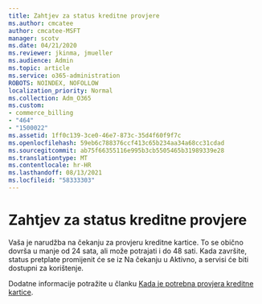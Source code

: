 ```yaml
---
title: Zahtjev za status kreditne provjere
ms.author: cmcatee
author: cmcatee-MSFT
manager: scotv
ms.date: 04/21/2020
ms.reviewer: jkinma, jmueller
ms.audience: Admin
ms.topic: article
ms.service: o365-administration
ROBOTS: NOINDEX, NOFOLLOW
localization_priority: Normal
ms.collection: Adm_O365
ms.custom:
- commerce_billing
- "464"
- "1500022"
ms.assetid: 1ff0c139-3ce0-46e7-873c-35d4f60f9f7c
ms.openlocfilehash: 59eb6c788376ccf413c65b234aa34a68cc31cdad
ms.sourcegitcommit: ab75f66355116e995b3cb5505465b31989339e28
ms.translationtype: MT
ms.contentlocale: hr-HR
ms.lasthandoff: 08/13/2021
ms.locfileid: "58333303"
---
```

# <a name="credit-check-status-request"></a>Zahtjev za status kreditne provjere

Vaša je narudžba na čekanju za provjeru kreditne kartice. To se obično dovrša u manje od 24 sata, ali može potrajati i do 48 sati. Kada završite, status pretplate promijenit će se iz Na čekanju u Aktivno, a servisi će biti dostupni za korištenje.

Dodatne informacije potražite u članku [Kada je potrebna provjera kreditne kartice](https://docs.microsoft.com/microsoft-365/commerce/billing-and-payments/pay-for-your-subscription#pay-by-invoice-check-or-eft).
